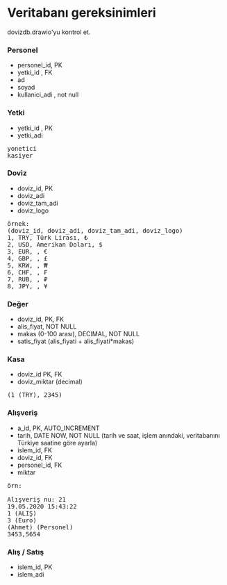 # Veritabanı gereksinimleri

dovizdb.drawio'yu kontrol et.

### Personel

- personel_id, PK
- yetki_id , FK
- ad
- soyad
- kullanici_adi , not null

### Yetki 
- yetki_id , PK
- yetki_adi

<pre>
yonetici
kasiyer
</pre>

### Doviz 
- doviz_id, PK
- doviz_adi
- doviz_tam_adi
- doviz_logo

<pre>
örnek:
(doviz_id, doviz_adi, doviz_tam_adi, doviz_logo)
1, TRY, Türk Lirası, ₺
2, USD, Amerikan Doları, $
3, EUR, , €
4, GBP, , £
5, KRW, , ₩
6, CHF, , ₣
7, RUB, , ₽
8, JPY, , ¥
</pre>

### Değer
- doviz_id, PK, FK
- alis_fiyat, NOT NULL
- makas (0-100 arası), DECIMAL, NOT NULL
- satis_fiyat (alis_fiyati + alis_fiyati*makas)


### Kasa
- doviz_id PK, FK 
- doviz_miktar (decimal)

<pre>
(1 (TRY), 2345)
</pre>

### Alışveriş
- a_id, PK, AUTO_INCREMENT
- tarih, DATE NOW, NOT NULL
(tarih ve saat, işlem anındaki, veritabanını Türkiye saatine göre ayarla)
- islem_id, FK
- doviz_id, FK
- personel_id, FK
- miktar

<pre>
örn:

Alışveriş nu: 21
19.05.2020 15:43:22
1 (ALIŞ)
3 (Euro)
(Ahmet) (Personel)
3453,5654
</pre>

### Alış / Satış
- islem_id, PK
- islem_adi